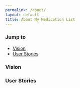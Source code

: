```yaml
---
permalink: /about/
layout: default
title: About My Medication List
---
```

### <a name="top"></a>Jump to ###


* [Vision](#vision)
* [User Stories](#user-stories)

### <a name="vision"></a>Vision ###

### <a name="user-stories"></a>User Stories ###

